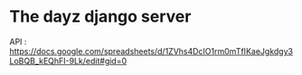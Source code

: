 The dayz django server
=========


API : https://docs.google.com/spreadsheets/d/1ZVhs4DcIO1rm0mTfIKaeJgkdgy3LoBQB_kEQhFI-9Lk/edit#gid=0